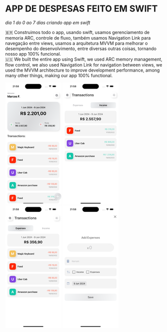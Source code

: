 # APP DE DESPESAS FEITO EM SWIFT 
*dia 1 do 0 ao 7 dias criando app em swift*

🇧🇷 Construimos todo o app, usando swift, usamos gerenciamento de memoria ARC, controle de fluxo, também usamos Navigation Link para navegação entre views, usamos a arquitetura MVVM para melhorar o desempenho do desenvolvimento, entre diversas outras coisas, tornando nosso app 100% funcional. <br> 
🇺🇸 We built the entire app using Swift, we used ARC memory management, flow control, we also used Navigation Link for navigation between views, we used the MVVM architecture to improve development performance, among many other things, making our app 100% functional.





<div align="top">
<img src="Simulator Screenshot - iPhone 15 Pro Max - 2024-06-09 at 21.58.24.png" width="180px" />
<img src="Simulator Screenshot - iPhone 15 Pro Max - 2024-06-09 at 21.58.32.png" width="180px" />
<img src="Simulator Screenshot - iPhone 15 Pro Max - 2024-06-09 at 21.58.29.png" width="180px" />
<img src="Simulator Screenshot - iPhone 15 Pro Max - 2024-06-09 at 21.58.39.png" width="180px" />
</div>

